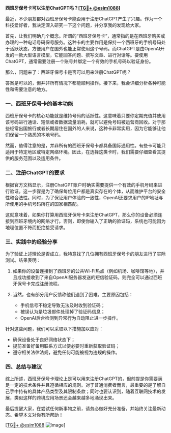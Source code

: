 **西班牙保号卡可以注册ChatGPT吗？[[TG💪+ @esim1088](https://t.me/s/esim1088)]**

最近，不少朋友都对西班牙保号卡能否用于注册ChatGPT产生了兴趣。作为一个科技爱好者，我决定深入研究一下这个问题，并分享我的发现给大家。

首先，让我们明确几个概念。所谓的“西班牙保号卡”，通常指的是在西班牙购买或办理的一种电话号码保号服务。这种卡的主要作用是保持一个西班牙的手机号码处于活跃状态，方便用户在国外也能正常使用这个号码。而ChatGPT是由OpenAI开发的一款大型语言模型，它能回答问题、撰写文章、进行对话等。要使用ChatGPT，通常需要注册一个账号并绑定一个有效的手机号码以验证身份。

那么，问题来了：西班牙保号卡是否可以用来注册ChatGPT呢？

答案是可以的，但并非所有情况下都能顺利操作。接下来，我会详细分析各种可能性和需要注意的地方。

### 一、西班牙保号卡的基本功能

西班牙保号卡的核心功能就是维持号码的活跃性。这意味着只要你定期充值并使用该号码进行通话、短信或者数据流量消耗，就可以避免号码被运营商回收。对于那些经常出国旅行或者长期居住在国外的人来说，这种卡非常实用，因为它能够让他们保留一个熟悉的本地号码。

然而，值得注意的是，并非所有的西班牙保号卡都具备国际通用性。有些卡可能只适用于特定地区或特定网络环境。因此，在选择这类卡时，我们需要仔细查看其提供的服务范围以及适用条件。

### 二、注册ChatGPT的要求

根据官方文档显示，注册ChatGPT账户时确实需要提供一个有效的手机号码来进行验证。这一步骤是为了确保每位用户都是真实存在的个体，从而维护平台的安全性和合法性。同时，为了保证用户体验的一致性，OpenAI还要求用户的IP地址与所使用的手机号码所在的国家相匹配。

这就意味着，如果你打算用西班牙保号卡来注册ChatGPT，那么你的设备必须连接到西班牙境内的网络才行。否则，即使你输入了正确的验证码，系统也可能因为地理位置不符而拒绝接受请求。

### 三、实践中的经验分享

为了验证上述理论是否成立，我特意找了几位拥有西班牙保号卡的朋友进行了实际测试。结果表明：

1. 如果你的设备连接到了西班牙的公共Wi-Fi热点（例如机场、咖啡馆等地），并且成功接收到了来自OpenAI服务器发送的短信验证码，则完全可以通过西班牙保号卡完成注册流程。
   
2. 当然，也有部分用户反馈称他们遇到了困难。主要原因包括：
   - 手机信号不稳定导致无法及时收到验证码；
   - 被误认为是垃圾邮件处理掉了验证码信息；
   - OpenAI后台检测到异常行为自动阻止进一步操作。

针对这些问题，我们可以采取以下措施加以应对：
- 确保设备处于良好网络状态下；
- 提前准备好备用联系方式以便必要时重新获取验证码；
- 遵守相关法律法规，避免任何可能被视为违规的操作。

### 四、总结与建议

综上所述，西班牙保号卡理论上是可以用来注册ChatGPT的，但前提是你需要满足一定的技术条件并且遵循相应的规则。对于普通消费者而言，最重要的是了解自己手中持有的具体产品类型及其限制条款；同时也要认识到，随着互联网技术的发展，类似这样的跨境应用场景还会越来越多地涌现出来。

最后提醒大家，在尝试任何新事物之前，请务必做好充分准备，并始终关注最新动态。希望本文对你有所帮助！

[[TG💪+ @esim1088](https://t.me/s/esim1088) ![Image](https://i.postimg.cc/4NQfJmqS/Snipaste-2025-05-13-00-14-12.png)]
